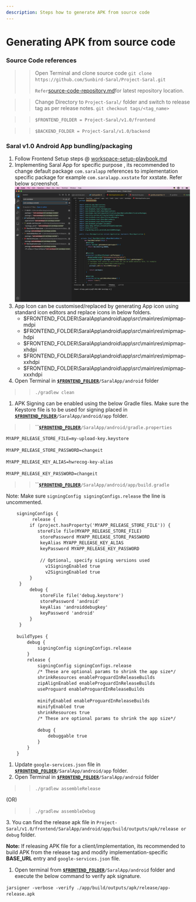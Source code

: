 ```yaml
---
description: Steps how to generate APK from source code
---
```


# Generating APK from source code

### Source Code references

> > Open Terminal and clone source code `git clone https://github.com/Sunbird-Saral/Project-Saral.git`
> >
> > `Refer`[source-code-repository.md](../engage/source-code-repository.md "mention")for latest repository location.

> > Change Directory to `Project-Saral/` folder and switch to release tag as per release notes. `git checkout tags/<tag_name>`

> > `$FRONTEND_FOLDER = Project-Saral/v1.0/frontend`

> > `$BACKEND_FOLDER = Project-Saral/v1.0/backend`

### Saral v1.0 Android App bundling/packaging

1. Follow Frontend Setup steps @ [workspace-setup-playbook.md](workspace-setup-playbook.md "mention")
2. Implementing Saral App for specific purpose , its recommended to change default package `com.saralapp`  references to implementation specific package for example `com.saralapp.xxstate` for xxstate. Refer below screenshot.                                           ![](../.gitbook/assets/Saral-Package-Change-Latest.png)                                              &#x20;
3. App Icon can be customised/replaced by generating App icon using standard icon editors and replace icons in below folders.
   * $FRONTEND\_FOLDER\SaralApp\android\app\src\main\res\mipmap-mdpi
   * $FRONTEND\_FOLDER\SaralApp\android\app\src\main\res\mipmap-hdpi&#x20;
   * $FRONTEND\_FOLDER\SaralApp\android\app\src\main\res\mipmap-xhdpi&#x20;
   * $FRONTEND\_FOLDER\SaralApp\android\app\src\main\res\mipmap-xxhdpi&#x20;
   * $FRONTEND\_FOLDER\SaralApp\android\app\src\main\res\mipmap-xxxhdpi
4. Open Terminal in [**`$FRONTEND_FOLDER`**](generating-apk-from-source-code.md#source-code-references)`/SaralApp/android` folder

> > `./gradlew clean`

1. APK Signing can be enabled using the below Gradle files. Make sure the Keystore file is to be used for signing placed in [**`$FRONTEND_FOLDER`**](generating-apk-from-source-code.md#source-code-references)`/SaralApp/android/app` folder.

> > **``**[**`$FRONTEND_FOLDER`**](generating-apk-from-source-code.md#source-code-references)`/SaralApp/android/gradle.properties`

```
MYAPP_RELEASE_STORE_FILE=my-upload-key.keystore

MYAPP_RELEASE_STORE_PASSWORD=changeit

MYAPP_RELEASE_KEY_ALIAS=hwrecog-key-alias

MYAPP_RELEASE_KEY_PASSWORD=changeit
```

> > **``**[**`$FRONTEND_FOLDER`**](generating-apk-from-source-code.md#source-code-references)`/SaralApp/android/app/build.gradle`

Note: Make sure `signingConfig signingConfigs.release` the line is uncommented.

```
    signingConfigs {
          release {
         if (project.hasProperty('MYAPP_RELEASE_STORE_FILE')) {
            storeFile file(MYAPP_RELEASE_STORE_FILE)
             storePassword MYAPP_RELEASE_STORE_PASSWORD
             keyAlias MYAPP_RELEASE_KEY_ALIAS
             keyPassword MYAPP_RELEASE_KEY_PASSWORD

             // Optional, specify signing versions used
               v1SigningEnabled true
               v2SigningEnabled true
         }
     }
         debug {
             storeFile file('debug.keystore')
             storePassword 'android'
             keyAlias 'androiddebugkey'
             keyPassword 'android'
         }
     }

    buildTypes {
        debug {
            signingConfig signingConfigs.release
        }
        release {
            signingConfig signingConfigs.release
            /* These are optional params to shrink the app size*/
            shrinkResources enableProguardInReleaseBuilds
            zipAlignEnabled enableProguardInReleaseBuilds
            useProguard enableProguardInReleaseBuilds

            minifyEnabled enableProguardInReleaseBuilds
            minifyEnabled true
            shrinkResources true
            /* These are optional params to shrink the app size*/
                                    
            debug {
                debuggable true
            }
        }
    }
```

1. Update `google-services.json` file in [**`$FRONTEND_FOLDER`**](generating-apk-from-source-code.md#source-code-references)`/SaralApp/android/app` folder.
2. Open Terminal in [**`$FRONTEND_FOLDER`**](generating-apk-from-source-code.md#source-code-references)`/SaralApp/android` folder

> > `./gradlew assembleRelease`

(OR)

> > `./gradlew assembleDebug`

3\. You can find the release apk file in `Project-Saral/v1.0/frontend/SaralApp/android/app/build/outputs/apk/release or debug` folder.

**Note:** If releasing APK file for a client/implementation, its recommended to build APK from the release tag and modify implementation-specific **BASE\_URL** entry and `google-services.json` file.

1. Open terminal from [**`$FRONTEND_FOLDER`**](generating-apk-from-source-code.md#source-code-references)`/SaralApp/android` folder and execute the below command to verify apk signature.

`jarsigner -verbose -verify ./app/build/outputs/apk/release/app-release.apk`
